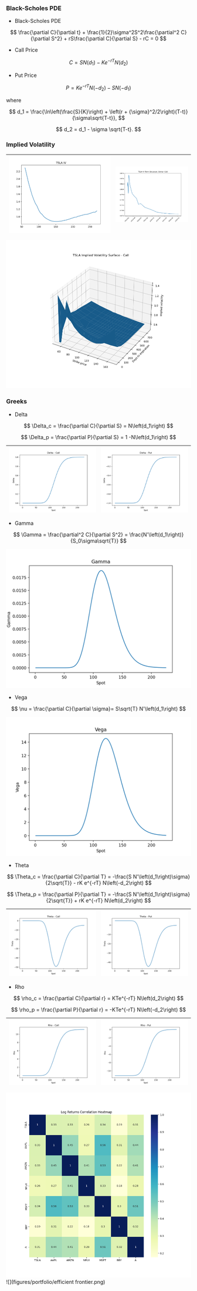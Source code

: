 ### Black-Scholes PDE

- Black-Scholes PDE

$$
\frac{\partial C}{\partial t} + \frac{1}{2}\sigma^2S^2\frac{\partial^2 C}{\partial S^2} + rS\frac{\partial C}{\partial S} - rC = 0
$$

- Call Price

$$
C = S N\left(d_1\right) - K e^{-rT} N\left(d_2\right)
$$

- Put Price

$$
P = K e^{-rT} N\left(-d_2\right) - S N\left(-d_1\right)
$$

where

$$
d_1 = \frac{\ln\left(\frac{S}{K}\right) + \left(r + {\sigma}^2/2\right)(T-t)}{\sigma\sqrt{T-t}},
$$

$$
d_2 = d_1 - \sigma \sqrt{T-t}.
$$

### Implied Volatility
| ![](figures/options/tsla_iv.png) | ![](figures/options/tsla_term_struct.png) |
|:---------------------------:|:----------------------------------------------:|

![](figures/options/tsla_iv_surface.png) 


### Greeks

- Delta

$$
\Delta_c = \frac{\partial C}{\partial S} = N\left(d_1\right)
$$

$$
\Delta_p = \frac{\partial P}{\partial S} = 1 -N\left(d_1\right)
$$

| ![](figures/options/delta_call.png) | ![](figures/options/delta_put.png) |
|:------------------------------:|:-----------------------------:|

- Gamma

$$
\Gamma = \frac{\partial^2 C}{\partial S^2} = \frac{N'\left(d_1\right)}{S_0\sigma\sqrt{T}}
$$

![](figures/options/gamma.png)

- Vega

$$
\nu = \frac{\partial C}{\partial \sigma}= S\sqrt{T} N'\left(d_1\right)
$$

![](figures/options/vega.png)

- Theta

$$
\Theta_c = \frac{\partial C}{\partial T} = -\frac{S N'\left(d_1\right)\sigma}{2\sqrt{T}} - rK e^{-rT} N\left(-d_2\right)
$$

$$
\Theta_p = \frac{\partial P}{\partial T} = -\frac{S N'\left(d_1\right)\sigma}{2\sqrt{T}} + rK e^{-rT} N\left(d_2\right)
$$

| ![](figures/options/theta_call.png) | ![](figures/options/theta_put.png) |
|:------------------------------:|:-----------------------------:|

- Rho

$$
\rho_c = \frac{\partial C}{\partial r} = KTe^{-rT} N\left(d_2\right)
$$

$$
\rho_p = \frac{\partial P}{\partial r} = -KTe^{-rT} N\left(-d_2\right)
$$

| ![](figures/options/rho_call.png) | ![](figures/options/rho_put.png) |
|:----------------------------:|:---------------------------:|

![](figures/portfolio/correlation.png) 
![](figures/portfolio/efficient frontier.png) 